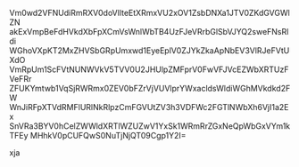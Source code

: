 Vm0wd2VFNUdiRmRXV0doVllteEtXRmxVU2xOV1ZsbDNXa1JTV0ZKdGVGWlZN
akExVmpBeFdHVkdXbFpXCmVsWnlWbTB4UzFJeVRrbGlSbVJYQ2sweFNsRldi
WGhoVXpKT2MxZHVSbGRpUmxwd1EyeEplV0ZJYkZkaApNbEV3VlRJeFVtUXdO
VmRpUm1ScFVtNUNWVkV5TVV0U2JHUlpZMFprV0FwVFJVcEZWbXRTUzFVeFRr
ZFUKYmtwb1VqSjRWRmx0ZEV0bFZrVjVUVlprYWxacldsWldiWGhMVkdkd2FW
WnJiRFpXTVdRMFlURlNkRlpzCmFGVUtZV3h3VDFWc2FGTlNWbXh6VjI1a2Ex
SnVRa3BYV0hCelZWWldXRTlWZUZwV1YxSk1WRmRrZGxNeQpWbGxVYm1kTFEy
MHhkV0pCUFQwS0NuTjNjQT09Cgp1Y2I=

xja